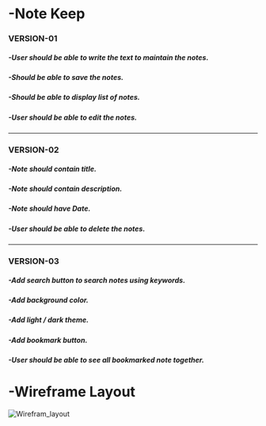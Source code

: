 # -Note Keep

### VERSION-01

##### -User should be able to write the text to maintain the notes.

##### -Should be able to save the notes.

##### -Should be able to display list of notes.

##### -User should be able to edit the notes.

**************************************************************************************

### VERSION-02

##### -Note should contain title.

##### -Note should contain description.

##### -Note should have Date.

##### -User should be able to delete the notes.

**************************************************************************************

### VERSION-03

##### -Add search button to search notes using keywords.

##### -Add background color.

##### -Add light / dark theme.

##### -Add bookmark button.

##### -User should be able to see all bookmarked note together.


# -Wireframe Layout

![Wirefram_layout](https://user-images.githubusercontent.com/99025474/183260181-e47d17a7-283a-488c-8ef6-299c5ec02a8f.png)




